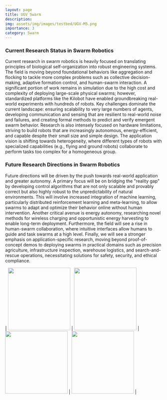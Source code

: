 ```yaml
---
layout: page
title: UGV Swarm
description:  
img: assets/img/images/testbed/UGV-M5.png
importance: 3
category: Swarm
---
```


### Current Research Status in Swarm Robotics

Current research in swarm robotics is heavily focused on translating principles of biological self-organization into robust engineering systems. The field is moving beyond foundational behaviors like aggregation and flocking to tackle more complex problems such as collective decision-making, adaptive formation control, and human-swarm interaction. A significant portion of work remains in simulation due to the high cost and complexity of deploying large-scale physical swarms; however, standardized platforms like the Kilobot have enabled groundbreaking real-world experiments with hundreds of robots. Key challenges dominate the current landscape: ensuring scalability to very large numbers of agents, developing communication and sensing that are resilient to real-world noise and failures, and creating formal methods to predict and verify emergent swarm behavior. Research is also intensely focused on hardware limitations, striving to build robots that are increasingly autonomous, energy-efficient, and capable despite their small size and simple design. The application vision is shifting towards heterogeneity, where different types of robots with specialized capabilities (e.g., flying and ground robots) collaborate to perform tasks too complex for a homogeneous group.

### Future Research Directions in Swarm Robotics

Future directions will be driven by the push towards real-world application and greater autonomy. A primary focus will be on bridging the "reality gap" by developing control algorithms that are not only scalable and provably correct but also highly robust to the unpredictability of natural environments. This will involve increased integration of machine learning, particularly distributed reinforcement learning and meta-learning, to allow swarms to adapt and optimize their behavior online without human intervention. Another critical avenue is energy autonomy, researching novel methods for wireless charging and opportunistic energy harvesting to enable long-term deployment. Furthermore, the field will see a rise in human-swarm collaboration, where intuitive interfaces allow humans to guide and task swarms at a high level. Finally, we will see a stronger emphasis on application-specific research, moving beyond proof-of-concept demos to deploying swarms in practical domains such as precision agriculture, infrastructure inspection, warehouse logistics, and search-and-rescue operations, necessitating solutions for safety, security, and ethical compliance.


| <img src="/assets/img/images/videos/UGV-swarm-90.gif" width="200"  /> | <img src="/assets/img/images/videos/UGV-swarm-135.gif" width="200"  /> | <img src="/assets/img/images/videos/UGV-swarm-stop.gif" width="200"  /> | <img src="/assets/img/images/videos/UGV-swarm-square.gif" width="200"  /> |
